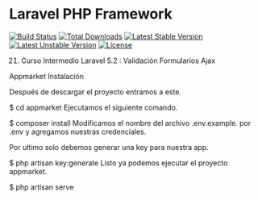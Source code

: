 # Laravel PHP Framework

[![Build Status](https://travis-ci.org/laravel/framework.svg)](https://travis-ci.org/laravel/framework)
[![Total Downloads](https://poser.pugx.org/laravel/framework/d/total.svg)](https://packagist.org/packages/laravel/framework)
[![Latest Stable Version](https://poser.pugx.org/laravel/framework/v/stable.svg)](https://packagist.org/packages/laravel/framework)
[![Latest Unstable Version](https://poser.pugx.org/laravel/framework/v/unstable.svg)](https://packagist.org/packages/laravel/framework)
[![License](https://poser.pugx.org/laravel/framework/license.svg)](https://packagist.org/packages/laravel/framework)

21. Curso Intermedio Laravel 5.2 :  Validación Formularios Ajax


Appmarket
Instalación

Después de descargar el proyecto entramos a este.

$ cd appmarket
Ejecutamos el siguiente comando.

$ composer install
Modificamos el nombre del archivo .env.example. por .env y agregamos nuestras credenciales.

Por ultimo solo debemos generar una key para nuestra app.

 $ php artisan key:generate
Listo ya podemos ejecutar el proyecto appmarket.

$ php artisan serve
